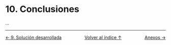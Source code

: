 # 10. Conclusiones

...

---
<style>
    .contenedor {
        display:flex;
        justify-content: space-between; 
        align-items: center;
    }
</style>
<div class="contenedor">
    <a href="9.solucion.md">← 9. Solución desarrollada</a>
    <a href="indice.md">Volver al índice ↑</a>
    <a href="anexos.md">Anexos →</a>
</div>